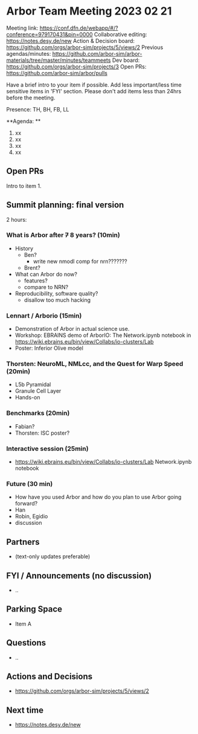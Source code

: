 # Arbor Team Meeting 2023 02 21

Meeting link: https://conf.dfn.de/webapp/#/?conference=979170431&pin=0000
Collaborative editing: https://notes.desy.de/new
Action & Decision board: https://github.com/orgs/arbor-sim/projects/5/views/2
Previous agendas/minutes: https://github.com/arbor-sim/arbor-materials/tree/master/minutes/teammeets
Dev board: https://github.com/orgs/arbor-sim/projects/3
Open PRs: https://github.com/arbor-sim/arbor/pulls

Have a brief intro to your item if possible.
Add less important/less time sensitive items in 'FYI' section.
Please don't add items less than 24hrs before the meeting.

Presence: TH, BH, FB, LL

**Agenda: **
1. xx
2. xx
3. xx
4. xx

## Open PRs

Intro to item 1.

## Summit planning: final version

2 hours:

### What is Arbor after ~~7~~ 8 years? (10min)

- History
    - Ben?
        - write new nmodl comp for nrn???????
    - Brent?
- What can Arbor do now?
    - features?
    - compare to NRN?
- Reproducibility, software quality?
    - disallow too much hacking

### Lennart / Arborio (15min)

- Demonstration of Arbor in actual science use.
- Workshop: EBRAINS demo of ArborIO: The Network.ipynb notebook in https://wiki.ebrains.eu/bin/view/Collabs/io-clusters/Lab
- Poster: Inferior Olive model

### Thorsten: NeuroML, NMLcc, and the Quest for Warp Speed (20min)

- L5b Pyramidal
- Granule Cell Layer
- Hands-on

### Benchmarks (20min)

- Fabian?
- Thorsten: ISC poster?

### Interactive session (25min)

- https://wiki.ebrains.eu/bin/view/Collabs/io-clusters/Lab Network.ipynb notebook

### Future (30 min)

- How have you used Arbor and how do you plan to use Arbor going forward?
- Han
- Robin, Egidio
- discussion

## Partners

- (text-only updates preferable)

## FYI / Announcements (no discussion)

- ..

## Parking Space

- Item A

## Questions

- ..

## Actions and Decisions

- https://github.com/orgs/arbor-sim/projects/5/views/2

## Next time

- https://notes.desy.de/new

